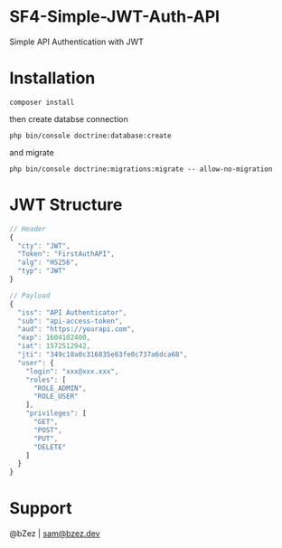 # SF4-Simple-JWT-Auth-API
Simple API Authentication with JWT

# Installation
`composer install`

then create databse connection

`php bin/console doctrine:database:create`

and migrate

`php bin/console doctrine:migrations:migrate -- allow-no-migration`

# JWT Structure


```javascript
// Header
{
  "cty": "JWT",
  "Token": "FirstAuthAPI",
  "alg": "HS256",
  "typ": "JWT"
}

// Payload
{
  "iss": "API Authenticator",
  "sub": "api-access-token",
  "aud": "https://yourapi.com",
  "exp": 1604102400,
  "iat": 1572512942,
  "jti": "349c18a0c316835e63fe0c737a6dca68",
  "user": {
    "login": "xxx@xxx.xxx",
    "roles": [
      "ROLE_ADMIN",
      "ROLE_USER"
    ],
    "privileges": [
      "GET",
      "POST",
      "PUT",
      "DELETE"
    ]
  }
}
```

# Support
@bZez | sam@bzez.dev

